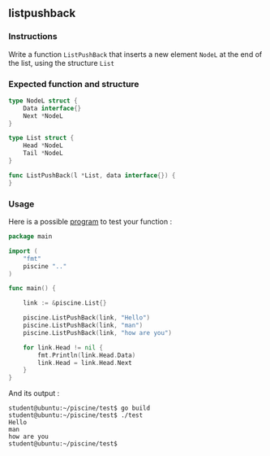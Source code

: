 ## listpushback

### Instructions

Write a function `ListPushBack` that inserts a new element `NodeL` at the end of the list, using the structure `List`

### Expected function and structure

```go
type NodeL struct {
	Data interface{}
	Next *NodeL
}

type List struct {
	Head *NodeL
	Tail *NodeL
}

func ListPushBack(l *List, data interface{}) {
}
```

### Usage

Here is a possible [program](TODO-LINK) to test your function :

```go
package main

import (
	"fmt"
	piscine ".."
)

func main() {

	link := &piscine.List{}

	piscine.ListPushBack(link, "Hello")
	piscine.ListPushBack(link, "man")
	piscine.ListPushBack(link, "how are you")

	for link.Head != nil {
		fmt.Println(link.Head.Data)
		link.Head = link.Head.Next
	}
}
```

And its output :

```console
student@ubuntu:~/piscine/test$ go build
student@ubuntu:~/piscine/test$ ./test
Hello
man
how are you
student@ubuntu:~/piscine/test$
```
